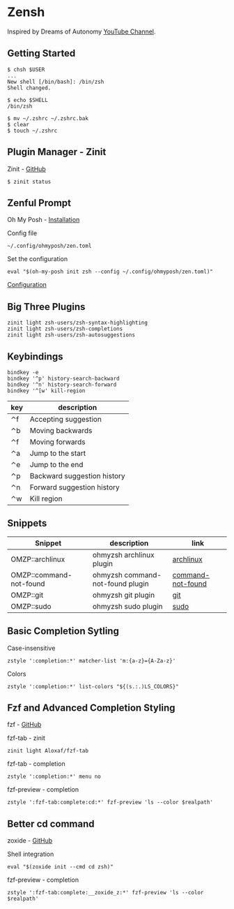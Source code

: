 # Zensh

Inspired by Dreams of Autonomy [YouTube Channel](https://www.youtube.com/@dreamsofautonomy).

## Getting Started
```
$ chsh $USER
...
New shell [/bin/bash]: /bin/zsh
Shell changed.
```
```
$ echo $SHELL
/bin/zsh
```
```
$ mv ~/.zshrc ~/.zshrc.bak
$ clear
$ touch ~/.zshrc
```
## Plugin Manager - Zinit
Zinit - [GitHub](https://github.com/zdharma-continuum/zinit?tab=readme-ov-file#install)

```
$ zinit status
```

## Zenful Prompt
Oh My Posh - [Installation](https://ohmyposh.dev/docs/installation/linux)

Config file
```
~/.config/ohmyposh/zen.toml
```

Set the configuration
```
eval "$(oh-my-posh init zsh --config ~/.config/ohmyposh/zen.toml)"
```

[Configuration](https://ohmyposh.dev/docs/configuration/general)

## Big Three Plugins
```
zinit light zsh-users/zsh-syntax-highlighting
zinit light zsh-users/zsh-completions
zinit light zsh-users/zsh-autosuggestions
```
## Keybindings
```
bindkey -e
bindkey '^p' history-search-backward
bindkey '^n' history-search-forward
bindkey '^[w' kill-region
```
| key | description |
| --- | --- |
| ⌃f | Accepting suggestion |
| ⌃b | Moving backwards |
| ⌃f | Moving forwards |
| ⌃a | Jump to the start |
| ⌃e | Jump to the end| 
| ⌃p | Backward suggestion history |
| ⌃n | Forward suggestion history |
| ⌃w | Kill region |

## Snippets
| Snippet | description | link |
| --- | --- | --- |
| OMZP::archlinux | ohmyzsh archlinux plugin | [archlinux](https://github.com/ohmyzsh/ohmyzsh/tree/master/plugins/archlinux) |
| OMZP::command-not-found | ohmyzsh command-not-found plugin | [command-not-found](https://github.com/ohmyzsh/ohmyzsh/tree/master/plugins/command-not-found) |
| OMZP::git | ohmyzsh git plugin | [git](https://github.com/ohmyzsh/ohmyzsh/tree/master/plugins/git) |
| OMZP::sudo | ohmyzsh sudo plugin | [sudo](https://github.com/ohmyzsh/ohmyzsh/tree/master/plugins/sudo) | 

## Basic Completion Sytling
Case-insensitive
```
zstyle ':completion:*' matcher-list 'm:{a-z}={A-Za-z}'
```

Colors
```
zstyle ':completion:*' list-colors "${(s.:.)LS_COLORS}"
```
## Fzf and Advanced Completion Styling
fzf - [GitHub](https://github.com/junegunn/fzf?tab=readme-ov-file#installation)

fzf-tab - zinit
```
zinit light Aloxaf/fzf-tab
```
fzf-tab - completion
```
zstyle ':completion:*' menu no
```
fzf-preview - completion
```
zstyle ':fzf-tab:complete:cd:*' fzf-preview 'ls --color $realpath'
```

## Better cd command
zoxide - [GitHub](https://github.com/ajeetdsouza/zoxide)

Shell integration
```
eval "$(zoxide init --cmd cd zsh)"
```

fzf-preview - completion
```
zstyle ':fzf-tab:complete:__zoxide_z:*' fzf-preview 'ls --color $realpath'
```







